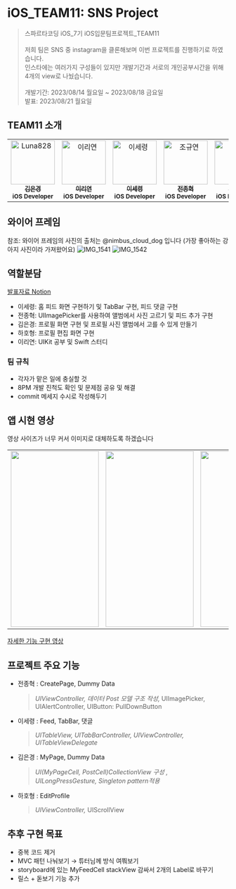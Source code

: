 # iOS_TEAM11: SNS Project 
>스파르타코딩 iOS_7기 iOS입문팀프로젝트_TEAM11<br><br>
>저희 팀은 SNS 중 instagram을 클론해보며 이번 프로젝트를 진행하기로 하였습니다.<br>
>인스타에는 여러가지 구성들이 있지만 개발기간과 서로의 개인공부시간을 위해 4개의 view로 나눴습니다.<br><br>
>개발기간: 2023/08/14 월요일 ~ 2023/08/18 금요일<br>
>발표: 2023/08/21 월요일

## TEAM11 소개
<table>
  <tbody>
    <tr>
     <td align="center" valign="top" width="14.28%">
       <a href="https://github.com/Luna828">
       <img src="https://avatars.githubusercontent.com/u/93186591?v=4" width="100px;" alt="Luna828"/>
       <br />
         <sub>
           <b>김은경</b>
         </sub>
       </a>
       <br />
       <sub>
           <b>iOS Developer</b>
       </sub>
       <br />
     </td>
     <td align="center" valign="top" width="14.28%">
       <a href="https://github.com/riyeonlee">
       <img src="https://avatars.githubusercontent.com/u/139096422?v=4" width="100px;" alt="이리연"/>
       <br />
         <sub>
           <b>이리연</b>
         </sub>
       </a>
       <br />
       <sub>
           <b>iOS Developer</b>
       </sub>
       <br />
    </td>
      <td align="center" valign="top" width="14.28%">
       <a href="https://github.com/se-ryeong">
       <img src="https://avatars.githubusercontent.com/u/139101661?v=4" width="100px;" alt="이세령"/>
       <br />
         <sub>
           <b>이세령</b>
         </sub>
       </a>
       <br />
       <sub>
           <b>iOS Developer</b>
       </sub>
       <br />
    </td>
      <td align="center" valign="top" width="14.28%">
       <a href="https://github.com/suojae3">
       <img src="https://avatars.githubusercontent.com/u/126137760?v=4" width="100px;" alt="조규연"/>
       <br />
         <sub>
           <b>전종혁</b>
         </sub>
       </a>
       <br />
       <sub>
           <b>iOS Developer</b>
       </sub>
       <br />
    </td>
    <td align="center" valign="top" width="14.28%">
       <a href="https://github.com/HAHOHAHOL">
       <img src="https://avatars.githubusercontent.com/u/139090041?v=4" width="100px;" alt="조규연"/>
       <br />
         <sub>
           <b>하호형</b>
         </sub>
       </a>
       <br />
     <sub>
         <b>iOS Developer</b>
     </sub>
     <br />
    </td>
  </tbody>
</table>

## 와이어 프레임
참조: 와이어 프레임의 사진의 출처는 @nimbus_cloud_dog 입니다 (가장 좋아하는 강아지 사진이라 가져왔어요)
![IMG_1541](https://github.com/iOS-TEAM11/snsproject/assets/93186591/4cd5cf64-c28b-4ecf-9b2f-bfd378e954cf)
![IMG_1542](https://github.com/iOS-TEAM11/snsproject/assets/93186591/77354c97-fd96-4e6a-9e4d-0deedfb57c85)

## 역할분담
[발표자료 Notion](https://teamsparta.notion.site/11-S-A-07637d8a984947be945dba731cf12c6b)
* 이세령: 홈 피드 화면 구현하기 및 TabBar 구현, 피드 댓글 구현 
* 전종혁: UIImagePicker를 사용하여 앨범에서 사진 고르기 및 피드 추가 구현
* 김은경: 프로필 화면 구현 및 프로필 사진 앨범에서 고를 수 있게 만들기
* 하호형: 프로필 편집 화면 구현
* 이리연: UIKit 공부 및 Swift 스터디

### 팀 규칙
* 각자가 맡은 일에 충실할 것
* 8PM 개발 진척도 확인 및 문제점 공유 및 해결
* commit 메세지 수시로 작성해두기

## 앱 시현 영상
영상 사이즈가 너무 커서 이미지로 대체하도록 하겠습니다
<table>
  <tbody>
    <tr>
      <td>
        <img src="https://github.com/iOS-TEAM11/snsproject/assets/93186591/4ae3affd-b743-438f-8a84-deaceace029b" width = 200 height = 400>
      </td>
       <td>
        <img src="https://github.com/iOS-TEAM11/snsproject/assets/93186591/cf5bff81-699e-4e04-8a22-77c34d94e004" width = 200 height = 400>
      </td>
       <td>
        <img src="https://github.com/iOS-TEAM11/snsproject/assets/93186591/d27cf1b7-48e5-447f-9f98-a8ec7a062432" width = 200 height = 400>
      </td>
      <td>
        <img src="https://github.com/iOS-TEAM11/snsproject/assets/93186591/aa1364f8-61f9-4d77-9e0b-8bcdf032080e" width = 200 height = 400>
      </td>
    </tr>
  </tbody>
</table>

[자세한 기능 구현 영상](https://youtu.be/OzzGY_m__vg)

## 프로젝트 주요 기능

- 전종혁 : CreatePage, Dummy Data
    
    > *UIViewController, 데이터 Post 모델 구조 작성,* UIImagePicker, UIAlertController, UIButton: PullDownButton
    > 
    
- 이세령 : Feed, TabBar, 댓글
    
    > *UITableView, UITabBarController, UIViewController, UITableViewDelegate*
    > 
    
- 김은경 : MyPage, Dummy Data
    
    > *UI(MyPageCell, PostCell)CollectionView 구성 , UILongPressGesture,                      Singleton pattern적용*
    > 
    
- 하호형 : EditProfile
    
    > *UIViewController,* UIScrollView
    >

## 추후 구현 목표
- 중복 코드 제거
- MVC 패턴 나눠보기 → 튜터님께 방식 여쭤보기
- storyboard에 있는 MyFeedCell  stackView 감싸서 2개의 Label로 바꾸기
- 릴스 + 돋보기 기능 추가

